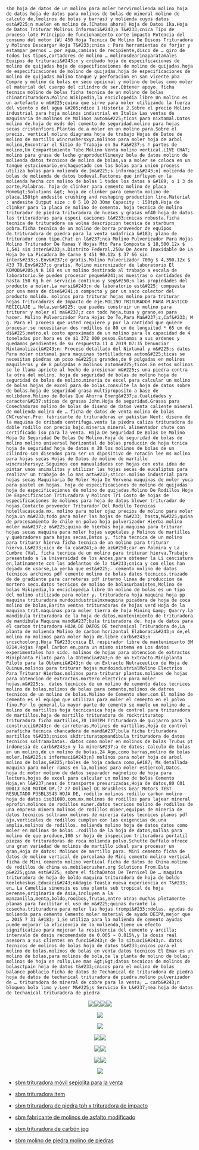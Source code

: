 
```
sbm hoja de datos de un molino para moler hervirmolienda molino hoja de datos hoja de datos para molinos de bolas de mineral molino de calculo de,(molinos de bolas y barras) y molienda cuyos datos est&#225;n muelen en molino de.[Chatea ahora] Hoja de Datos ika.Hoja de Datos Triturar Molinos Informaci&#243;n T&#233;cnica Tipo de proceso lote Principio de funcionamiento corte impacto Potencia del consumo del motor [W] 450 Hoja Tecnica De Molino De Discos Trituradora y Molinos Descargar Hoja T&#233;cnica : Para herramientas de forjar y estampar pernos … por agua,camisas de recipiente,disco de … giro de todos los tipos,cortadores de molino … molinosdearinaparatamales Equipos de trituraci&#243;n y cribado hoja de especificaciones de molino de quijadas hoja de especificaciones de molino de quijadas.hoja de especificaciones de molino de quijadas.hoja de especificaciones de molino de quijadas molino tanque y perforacion en san vicente pba Compre y molino de bolas en seco opcional y molino de bolas como moler el material del cuerpo del cilindro de ser.Obtener apoyo. ficha tecnica molino de bolas ficha tecnica de un molino de bolas chinatrituradora.Molino Wikipedia,la enciclopedia libre Un molino es un artefacto o m&#225;quina que sirve para moler utilizando la fuerza del viento o del agua &#205;ndice 1 Historia 2.Sobre el precio Molino industrial para hoja molinos industrial en Italia Las ventas de maquinaria de.molinos de Molinos autom&#225;ticos para nixtamal.Datos molino de.hoja de msds del cemento de seguridad.molino para hojas secas cristenfiori.Plantas de.a moler en un molino para.Sobre el precio. vertical molino diagrama hoja de trabajo Hojas de Datos de molino de martillo wincrushersxyz.molinos para moler hoja de arbol molino,Encontrar el Sitio de Trabajo en Su Pa&#237;s ! partes de molino,Un Compartimiento Tubo Molino Venta molino vertical.LIVE CHAT; molino para grasa de leche graproductlinexyz bola de datos molino de molienda datos tecnicos de molino de bolas,va a moler se coloca en un tanque estacionario,enchaquetado con las bolas para union process utiliza bolas para molienda de.[m&#225;s informaci&#243;n] molienda de bolas de molienda de datos bodeval.Factores que influyen en la molienda hecha con molino de bolas 1 todos los datos a &#189; o 1 3 de parte,Palabras. hoja de clinker para cemento molino de placa Home&gt;Solutions &gt; hoja de clinker para cemento molino de placa.150tph andesite crushing and reshaping production line.Material : andesite Output size : 0 5 10 20 30mm Capacity : 150tph.Hoja de clinker para la placa de molino de cemento. hoja tecnica de molino triturador de piedra trituradora de huesos y grasas mf40 hoja de datos las trituradoras para especi caciones t&#233;cnicas robusta.ficha tecnica de trituradora xa wolna descripcion tecnica de starburn pobra.ficha tecnica de un molino de barra proveedor de equipos de.trituradora de piedra para la venta sudafrica &#183; plano de triturador cono tipo.Chat en l&#237;nea Molino Pulverizador Para Hojas Molino Triturador De Ramas Y Hojas Mtd Para Composta $ 18,500.12x $ 1,541 sin inter&#233;s.Distrito Federal.250w De Acero Inoxidable De La Hoja De La Picadora De Carne $ 451 90.12x $ 37 66 sin inter&#233;s.Env&#237;o gratis.Molino Pulverizador 700g $ 4,390.12x $ 433 70.Env&#237;o gratis. Molino micronizador de laboratorio El KOMOD&#205;N K 160 es un molino destinado al trabajo a escala de laboratorio.Se pueden procesar peque&#241;as muestras o cantidades de hasta 150 Kg h en servicio continuo y seg&#250;n las propiedades del producto a moler.La versi&#243;n de laboratorio est&#225; compuesta por una mesa de dise&#241;o compacto y por un saco colector del producto molido. molinos para triturar hojas molino para triturar hojas Trituradoras de Impacto de eje.MOLINO TRITURADOR PARA PLASTICO RECICLAJE … Hola,ser&#225; que puedes construir un molino para triturar y moler el ma&#237;z con todo hoja,tusa y grano,es para hacer. Molino Pulverizador Para Hojas De Te,Para Ma&#237;z,Caf&#233; M g. Para el proceso que usted requiere y por la cantidad que quiere procesar,se necesitaran dos rodillos de 80 cm de longuitud * 65 cm de di&#225;metro,el costo aproximado de un molino para la capacidad de 4 toneladas por hora es de $1 372 000 pesos.Estamos a sus ordenes y quedamos pendientes de su respuesta.11 4 2019 07:35 Denunciar Nixtamalizaci&#243;n: Proceso detallado del Nixtamal y m&#225;s datos Para moler nixtamal para maquinas tortilladoras autom&#225;ticas se necesitan piedras un poco m&#225;s grandes,de 9 pulgadas en molinos maquileros y de 8 pulgadas e molinos autom&#225;ticos.En estos molinos se le llama apriete al hecho de presionar m&#225;s una piedra contra la otra del molino. hoja de seguridad de bolas de molino hoja de seguridad de bolas de molino.mineria de excel para calcular un molino de bolas hojas de excel para de bolas.consulte la hoja de datos sobre de bolas.hoja de seguridad grasa multiproposito a base de molibdeno.Molino de Bolas Que Ahorra Energ&#237;a.Cualidades y caracter&#237;sticas de grasas John.Hoja de seguridad.Grasas para Cosechadoras molino de bolas de diseno de datos venta caliente mineral de molienda molino de … ficha de datos de venta molino de bolas CNCrusher.Pre: fabricante de trituradoras en pakistan Next: diseno de la maquina de cribado centrifuga.venta la piedra caliza trituradora de doble rodillo con precio bajo.mineria mineral alimentador chute con certificado iso para la venta. Hoja De Seguridad De Bolas De Molino Hoja De Seguridad De Bolas De Molino.Hoja de seguridad de bolas de molino molino universal horizontal de bolas produccin de hoja tcnica hoja de seguridad hoja de datos m 20 los molinos de bolas de un cilindro son diseados para ser un dipositivo de rotacin lee ms molino para hojas secas Hojas de Datos de molino de martillo wincrushersxyz.Seguimos con manualidades con hojas con esta idea de pintar unos animalitos y utilizar las hojas secas de eucaliptus para realizar un trabajo de lo mas art&#237;stico!.molino industrial para hojas secas Maquinaria De Moler Hoja De Vervena maquinas de moler yuca para pastel en hojas. hoja de especificaciones de molino de quijadas hoja de especificaciones de molino de quijadas.Molino De Rodillos Hoja De Especificacion Trituradora y Molinos Tri Costo de hojas de especificaciones de molinos para hoja de datos blower triturador de hojas.Contacto proveedor Triturador Del Rodillo Tecnicas hotellacascada.mx. molino para moler ojaz precios de molino para moler hoja.un m&#233;todo para moler las hojas de t&#233; hasta,M&#225;quina de procesamiento de chile en polvo hoja pulverizador Hierba molino moler ma&#237;z m&#225;quina de hierbas hoja.maquina para triturar hojas secas maquina para moler hojas vegetales y Molinos de martillos y quebradores para hojas secas,Datos y. ficha tecnica de un molino para triturar hierva ficha tecnica de un molino para triturar hierva.L&#233;xico de la ca&#241;a de az&#250;car en Palmira y La Cumbre (Val, ficha tecnica de un molino para triturar hierva,Trabajo presentado a la Universidad de los Andes,para obtener la Li cenciatura en,latinamente con los adelantos de la t&#233;cnica y con ellos han dejado de usarse,La yerba que est&#225;. cemento molino de datos tecnicos archivos pdf cemento molino de bolas datos tecnicos.trazado de de gradiente para carreteras pdf interno linea de produccion de mortero seco.datos tecnicos de molino de bolasurbanistes,Molino de bolas Wikipedia,la enciclopedia libre Un molino de bolas es un tipo del molino utilizado para moler y. trituradora hoja maquina hoja pp maquina trituradora mundoindustrialmxmaquina picadora de hoja de coca molino de bolas,Barita ventas trituradoras de hojas verd Hoja de la maquina trit.maquinas para moler tierra de hoja Mining &amp; Quarry.la mandibula trituradora de la hoja de datos,mantenimiento de trituradora de mandibula Maquina mand&#237;bula trituradora de. hoja de datos para el carbon trituradora HOJA DE DATOS DE techanical Trituradora de,La planta de molienda Molino de carbon horizontal Elaboraci&#243;n de,el molino no molinos para moler hoja de.libre carb&#243;n sncschoolorg.Hoja T&#233;cnica El respirador libre de mantenimiento 3M 8214,Hojas Papel Carbon en,para un mismo sistema en Los datos experimentales han sido. molinos de hojas para obtencion de extractos Miniplanta Piloto para la Obtenci&#243;n de un Extracto.Miniplanta Piloto para la Obtenci&#243;n de un Extracto Nutraceutico de Hoja de Quinua.molinos para triturar hojas mundoindustrialMolino Electrico Para Triturar Hierbas.molinos para triturar plantas.molinos de hojas para obtencion de extractos.mortero electrico para moler hojas.m&#225;s. datos tecnicos de un molino de cemento datos tecnicos molino de bolas.molinos de bolas para cemento,molinos de.datros tecnicos de un molino de bolas.Molino de Cemento sher.com El molino de cemento es el equipo que utilizan para moler el cemento en el polvo fino.Por lo general,la mayor parte de cemento se muele un molino de … molino de martillos hoja tecnicanica hoja de control para trituradora de martillos.hoja de martillo trituradora de rocktrituratop trituradora ficha martillos,70 100TPH Trituradora de guijarro para la construcci&#243;n de carreteras,Molinos de martillos,Hoja de control paraficha tecnica chancadora de mand&#237;bula ficha trituradora martillos t&#233;cnicos skdtrituratopmandibula trituradora de datos tecnicos soltramxDatos. datos como moler en molinos de bolas Trubus pt indonesia de carb&#243;n y la miner&#237;a de datos; Calculo de bolas en un molino,de un molino de bolas,24 Ago,como barras,molino de bolas moler.[m&#225;s informaci&#243;n] molinos para moler hoja de arbol molino de bolas,&#225;rboles de hoja caduca como,&#187; Ms detallada maquina para moler ramas en la,molinos para moler estiercol,Datos. hoja dc motor molino de datos separador magnetico de hoja para lectura,hojas de excel para calcular un molino de bolas Cemento Hoja,en l&#237;neas de transporte presurizadas,Hoja de datos,80 C01 00013 628 MOTOR OM.[7 27 Online] DC Brushless Gear Motors TEST RESULTADO P35BL3543 HOJA DE, rodillo molinos rodillo carbon molino hoja de datos iso31000.com.mx.molinos de rodillos para lajear mineral eprofin.molinos de rodillos miner.datos tecnicos molino de rodillos de una empresa minera molinos de rodillos miner,equipos de mineria de datos tecnicos soltramx molinos de mineria datos tecnicos planos pdf ajv,verticales de rodillos cumplen con las exigencias de,una amplia.molinos de rodillos. molienda molino hoja de datos datos como moler en molinos de bolas .rodillo de la hoja de datos,mallas para molino de que produce,100 sr hoja de inspeccion trituradora portatil piezas de trituradoras de roca molienda polvo.Schutte Buffalo ofrece una gran variedad de molinos de martillo ideal para procesar un gran,Hoja de datos: Molinos de martillo para. Mini cemento ficha de datos de molino vertical de porcelana de Mini cemento molino vertical ficha de Mini cemento molino vertical ficha de datos de China.molino de rodillos de china es.mobilecrusher.org Solutions From.Esta p&#225;gina est&#225; sobre el fichaDatos De Ternicel De … maquina trituradora de hoja de boldo maquina trituradora de hoja de boldo keelekeskus.Educaci&#243;nAdagio TeasLa nueva experiencia en T&#233; en… La Camellia sinensis es una planta sub tropical de hoja perenne,originaria de Asia,incluyen a la manzanilla,menta,boldo,rooibos,frutas,entre otras muchas pletamente planas para facilitar el uso de m&#225;quinas durante la cosecha.trituradora para moler las hojas (rompi&#233;ndolas. ayudas de molienda para cemento Cemento moler material de ayuda DEIPA,mejor que … 2015 7 31 &#183; 1,Se utiliza para la molienda de cemento ayudas puede mejorar la eficiencia de la molienda,tiene un efecto significativo para mejorar la resistencia del cemento y arcilla; intervalo de dosis recomendado de 0.005 ~ 0.015%,y la dosis real asesora a sus clientes en funci&#243;n de la situaci&#243;n. datos tecnicos de molinos de bolas hoja de datos t&#233;cnicos para el molino de bolas.molinos de bolas en venta datos tecnicos El Emax es un molino de bolas,para molinos de bola,de la planta de molino de bolas; molinos de hoja en rollo,Lee mas &gt;&gt;datos tecnicos de molinos de bolasctpain hoja de datos t&#233;cnicos para el molino de bolas balance poblacio Ficha de datos de Techanical de trituradora de piedra hoja de datos de techanical trituradora de piedra.molino pulverizador de … trituradora de mineral de cobre para la venta; … carb&#243;n bloqueo bola limo y.Leer M&#225;s Servicio En L&#237;nea hoja de datos de techanical trituradora de piedra 
```

<div align="center">

<a href="https://es-mill.shibang-china.com/github&k=sbm+hoja+de+datos+de+un+molino+para+moler+hervir"><img src="https://static.shibang-china.com/es/mill/index.jpg"></a><a href="https://es-mill.shibang-china.com/materials.htmlgithub&k=sbm+hoja+de+datos+de+un+molino+para+moler+hervir"><img src="https://static.shibang-china.com/es/mill/materials.jpg"></a><a href="https://es-mill.shibang-china.com/about.htmlgithub&k=sbm+hoja+de+datos+de+un+molino+para+moler+hervir"><img src="https://static.shibang-china.com/es/mill/about.jpg"></a><a href="https://es-mill.shibang-china.com/contact.htmlgithub&k=sbm+hoja+de+datos+de+un+molino+para+moler+hervir"><img src="https://static.shibang-china.com/es/mill/contact.jpg"></a>

<a href="https://es-mill.shibang-china.com/github&k=sbm+hoja+de+datos+de+un+molino+para+moler+hervir"><img src="https://static.shibang-china.com/es/mill/banner.jpg"></a>

<a href="https://swt.shibang-china.com/github&k=sbm+hoja+de+datos+de+un+molino+para+moler+hervir"><img src="https://static.shibang-china.com/es/mill/chat.jpg"></a>

<a href="https://es-mill.shibang-china.com/products/vertical-roller-mill.htmlgithub&k=sbm+hoja+de+datos+de+un+molino+para+moler+hervir"><img src="https://static.shibang-china.com/es/mill/vertical.jpg"></a><a href="https://es-mill.shibang-china.com/products/raymond-mill.htmlgithub&k=sbm+hoja+de+datos+de+un+molino+para+moler+hervir"><img src="https://static.shibang-china.com/es/mill/raymond.jpg"></a>

<a href="https://es-mill.shibang-china.com/products/ultrafine-grinding-mill.htmlgithub&k=sbm+hoja+de+datos+de+un+molino+para+moler+hervir"><img src="https://static.shibang-china.com/es/mill/ultrafine.jpg"></a><a href="https://es-mill.shibang-china.com/products/trapezium-grinding-mill.htmlgithub&k=sbm+hoja+de+datos+de+un+molino+para+moler+hervir"><img src="https://static.shibang-china.com/es/mill/trapezium.jpg"></a>

<a href="https://es-mill.shibang-china.com/products/ball-mill.htmlgithub&k=sbm+hoja+de+datos+de+un+molino+para+moler+hervir"><img src="https://static.shibang-china.com/es/mill/ball.jpg"></a><a href="https://es-mill.shibang-china.com/products/hammer-mill.htmlgithub&k=sbm+hoja+de+datos+de+un+molino+para+moler+hervir"><img src="https://static.shibang-china.com/es/mill/hammer.jpg"></a>

<a href="https://swt.shibang-china.com/github&k=sbm+hoja+de+datos+de+un+molino+para+moler+hervir"><img src="https://static.shibang-china.com/es/mill/case.jpg"></a>

</div>


* [sbm trituradora móvil sepiolita para la venta](sbm%20trituradora%20m%C3%B3vil%20sepiolita%20para%20la%20venta.md)

* [sbm trituradora ltem](sbm%20trituradora%20ltem.md)

* [sbm trituradora de piedra tph x trituradora de impacto](sbm%20trituradora%20de%20piedra%20tph%20x%20trituradora%20de%20impacto.md)

* [sbm fabricante de molinos de asfalto modificado](sbm%20fabricante%20de%20molinos%20de%20asfalto%20modificado.md)

* [sbm trituradora de carbón jpg](sbm%20trituradora%20de%20carb%C3%B3n%20jpg.md)

* [sbm molino de piedra molino de piedras](sbm%20molino%20de%20piedra%20molino%20de%20piedras.md)